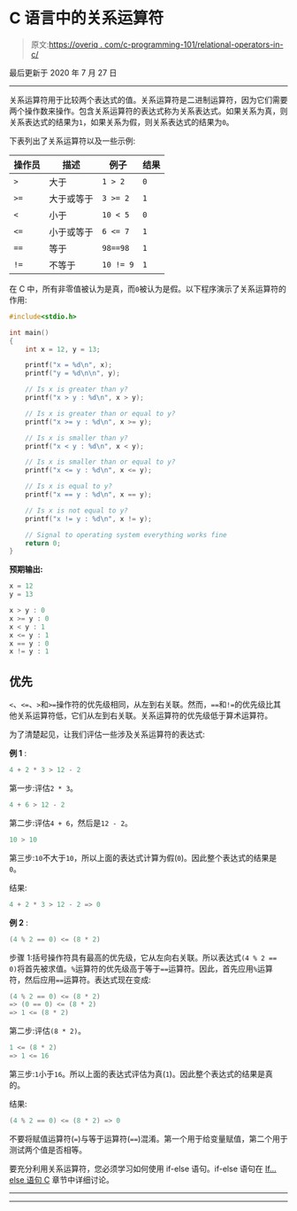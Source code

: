 # C 语言中的关系运算符

> 原文:[https://overiq . com/c-programming-101/relational-operators-in-c/](https://overiq.com/c-programming-101/relational-operators-in-c/)

最后更新于 2020 年 7 月 27 日

* * *

关系运算符用于比较两个表达式的值。关系运算符是二进制运算符，因为它们需要两个操作数来操作。包含关系运算符的表达式称为关系表达式。如果关系为真，则关系表达式的结果为`1`，如果关系为假，则关系表达式的结果为`0`。

下表列出了关系运算符以及一些示例:

| 操作员 | 描述 | 例子 | 结果 |
| --- | --- | --- | --- |
| `>` | 大于 | `1 > 2` | `0` |
| `>=` | 大于或等于 | `3 >= 2` | `1` |
| `<` | 小于 | `10 < 5` | `0` |
| `<=` | 小于或等于 | `6 <= 7` | `1` |
| `==` | 等于 | `98==98` | `1` |
| `!=` | 不等于 | `10 != 9` | `1` |

在 C 中，所有非零值被认为是真，而`0`被认为是假。以下程序演示了关系运算符的作用:

```c
#include<stdio.h>

int main()
{
    int x = 12, y = 13;

    printf("x = %d\n", x);
    printf("y = %d\n\n", y);

    // Is x is greater than y?
    printf("x > y : %d\n", x > y);

    // Is x is greater than or equal to y?
    printf("x >= y : %d\n", x >= y);

    // Is x is smaller than y?
    printf("x < y : %d\n", x < y);

    // Is x is smaller than or equal to y?
    printf("x <= y : %d\n", x <= y);

    // Is x is equal to y?
    printf("x == y : %d\n", x == y);

    // Is x is not equal to y?
    printf("x != y : %d\n", x != y);

    // Signal to operating system everything works fine
    return 0;
}

```

**预期输出:**

```c
x = 12
y = 13

x > y : 0
x >= y : 0
x < y : 1
x <= y : 1
x == y : 0
x != y : 1

```

## 优先

`<`、`<=`、`>`和`>=`操作符的优先级相同，从左到右关联。然而，`==`和`!=`的优先级比其他关系运算符低，它们从左到右关联。关系运算符的优先级低于算术运算符。

为了清楚起见，让我们评估一些涉及关系运算符的表达式:

**例 1** :

```c
4 + 2 * 3 > 12 - 2

```

第一步:评估`2 * 3`。

```c
4 + 6 > 12 - 2

```

第二步:评估`4 + 6`，然后是`12 - 2`。

```c
10 > 10

```

第三步:`10`不大于`10`，所以上面的表达式计算为假(`0`)。因此整个表达式的结果是`0`。

结果:

```c
4 + 2 * 3 > 12 - 2 => 0

```

**例 2** :

```c
(4 % 2 == 0) <= (8 * 2)

```

步骤 1:括号操作符具有最高的优先级，它从左向右关联。所以表达式`(4 % 2 == 0)`将首先被求值。`%`运算符的优先级高于等于`==`运算符。因此，首先应用`%`运算符，然后应用`==`运算符。表达式现在变成:

```c
(4 % 2 == 0) <= (8 * 2)
=> (0 == 0) <= (8 * 2)
=> 1 <= (8 * 2)

```

第二步:评估`(8 * 2)`。

```c
1 <= (8 * 2)
=> 1 <= 16

```

第三步:`1`小于`16`。所以上面的表达式评估为真(`1`)。因此整个表达式的结果是真的。

结果:

```c
(4 % 2 == 0) <= (8 * 2) => 0

```

不要将赋值运算符(`=`)与等于运算符(`==`)混淆。第一个用于给变量赋值，第二个用于测试两个值是否相等。

要充分利用关系运算符，您必须学习如何使用 if-else 语句。if-else 语句在 [If… else 语句 C](/c-programming-101/if-else-statements-in-c/) 章节中详细讨论。

* * *

* * *
